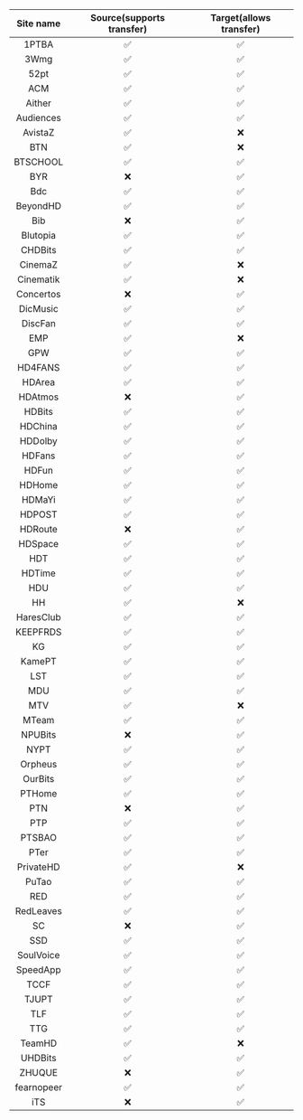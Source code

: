 | Site name  | Source(supports transfer) | Target(allows transfer) |
| :--------: | :-----------------------: | :---------------------: |
|   1PTBA    |            ✅             |           ✅            |
|    3Wmg    |            ✅             |           ✅            |
|    52pt    |            ✅             |           ✅            |
|    ACM     |            ✅             |           ✅            |
|   Aither   |            ✅             |           ✅            |
| Audiences  |            ✅             |           ✅            |
|  AvistaZ   |            ✅             |           ❌            |
|    BTN     |            ✅             |           ❌            |
|  BTSCHOOL  |            ✅             |           ✅            |
|    BYR     |            ❌             |           ✅            |
|    Bdc     |            ✅             |           ✅            |
|  BeyondHD  |            ✅             |           ✅            |
|    Bib     |            ❌             |           ✅            |
|  Blutopia  |            ✅             |           ✅            |
|  CHDBits   |            ✅             |           ✅            |
|  CinemaZ   |            ✅             |           ❌            |
| Cinematik  |            ✅             |           ❌            |
| Concertos  |            ❌             |           ✅            |
|  DicMusic  |            ✅             |           ✅            |
|  DiscFan   |            ✅             |           ✅            |
|    EMP     |            ✅             |           ❌            |
|    GPW     |            ✅             |           ✅            |
|  HD4FANS   |            ✅             |           ✅            |
|   HDArea   |            ✅             |           ✅            |
|  HDAtmos   |            ❌             |           ✅            |
|   HDBits   |            ✅             |           ✅            |
|  HDChina   |            ✅             |           ✅            |
|  HDDolby   |            ✅             |           ✅            |
|   HDFans   |            ✅             |           ✅            |
|   HDFun    |            ✅             |           ✅            |
|   HDHome   |            ✅             |           ✅            |
|   HDMaYi   |            ✅             |           ✅            |
|   HDPOST   |            ✅             |           ✅            |
|  HDRoute   |            ❌             |           ✅            |
|  HDSpace   |            ✅             |           ✅            |
|    HDT     |            ✅             |           ✅            |
|   HDTime   |            ✅             |           ✅            |
|    HDU     |            ✅             |           ✅            |
|     HH     |            ✅             |           ❌            |
| HaresClub  |            ✅             |           ✅            |
|  KEEPFRDS  |            ✅             |           ✅            |
|     KG     |            ✅             |           ✅            |
|   KamePT   |            ✅             |           ✅            |
|    LST     |            ✅             |           ✅            |
|    MDU     |            ✅             |           ✅            |
|    MTV     |            ✅             |           ❌            |
|   MTeam    |            ✅             |           ✅            |
|  NPUBits   |            ❌             |           ✅            |
|    NYPT    |            ✅             |           ✅            |
|  Orpheus   |            ✅             |           ✅            |
|  OurBits   |            ✅             |           ✅            |
|   PTHome   |            ✅             |           ✅            |
|    PTN     |            ❌             |           ✅            |
|    PTP     |            ✅             |           ✅            |
|   PTSBAO   |            ✅             |           ✅            |
|    PTer    |            ✅             |           ✅            |
| PrivateHD  |            ✅             |           ❌            |
|   PuTao    |            ✅             |           ✅            |
|    RED     |            ✅             |           ✅            |
| RedLeaves  |            ✅             |           ✅            |
|     SC     |            ❌             |           ✅            |
|    SSD     |            ✅             |           ✅            |
| SoulVoice  |            ✅             |           ✅            |
|  SpeedApp  |            ✅             |           ✅            |
|    TCCF    |            ✅             |           ✅            |
|   TJUPT    |            ✅             |           ✅            |
|    TLF     |            ✅             |           ✅            |
|    TTG     |            ✅             |           ✅            |
|   TeamHD   |            ✅             |           ❌            |
|  UHDBits   |            ✅             |           ✅            |
|   ZHUQUE   |            ❌             |           ✅            |
| fearnopeer |            ✅             |           ✅            |
|    iTS     |            ❌             |           ✅            |
